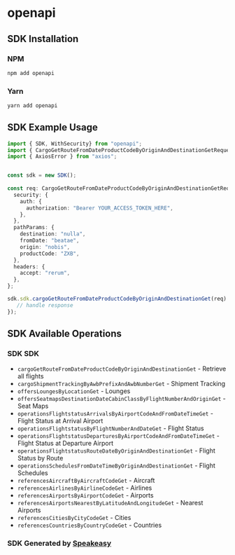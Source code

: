 # openapi

<!-- Start SDK Installation -->
## SDK Installation

### NPM

```bash
npm add openapi
```

### Yarn

```bash
yarn add openapi
```
<!-- End SDK Installation -->

<!-- Start SDK Example Usage -->
## SDK Example Usage

```typescript
import { SDK, WithSecurity} from "openapi";
import { CargoGetRouteFromDateProductCodeByOriginAndDestinationGetRequest, CargoGetRouteFromDateProductCodeByOriginAndDestinationGetResponse } from "openapi/src/sdk/models/operations";
import { AxiosError } from "axios";


const sdk = new SDK();
    
const req: CargoGetRouteFromDateProductCodeByOriginAndDestinationGetRequest = {
  security: {
    auth: {
      authorization: "Bearer YOUR_ACCESS_TOKEN_HERE",
    },
  },
  pathParams: {
    destination: "nulla",
    fromDate: "beatae",
    origin: "nobis",
    productCode: "ZXB",
  },
  headers: {
    accept: "rerum",
  },
};

sdk.sdk.cargoGetRouteFromDateProductCodeByOriginAndDestinationGet(req).then((res: CargoGetRouteFromDateProductCodeByOriginAndDestinationGetResponse | AxiosError) => {
   // handle response
});
```
<!-- End SDK Example Usage -->

<!-- Start SDK Available Operations -->
## SDK Available Operations

### SDK SDK

* `cargoGetRouteFromDateProductCodeByOriginAndDestinationGet` - Retrieve all flights
* `cargoShipmentTrackingByAwbPrefixAndAwbNumberGet` - Shipment Tracking
* `offersLoungesByLocationGet` - Lounges
* `offersSeatmapsDestinationDateCabinClassByFlightNumberAndOriginGet` - Seat Maps
* `operationsFlightstatusArrivalsByAirportCodeAndFromDateTimeGet` - Flight Status at Arrival Airport
* `operationsFlightstatusByFlightNumberAndDateGet` - Flight Status
* `operationsFlightstatusDeparturesByAirportCodeAndFromDateTimeGet` - Flight Status at Departure Airport
* `operationsFlightstatusRouteDateByOriginAndDestinationGet` - Flight Status by Route
* `operationsSchedulesFromDateTimeByOriginAndDestinationGet` - Flight Schedules
* `referencesAircraftByAircraftCodeGet` - Aircraft
* `referencesAirlinesByAirlineCodeGet` - Airlines
* `referencesAirportsByAirportCodeGet` - Airports
* `referencesAirportsNearestByLatitudeAndLongitudeGet` - Nearest Airports
* `referencesCitiesByCityCodeGet` - Cities
* `referencesCountriesByCountryCodeGet` - Countries

<!-- End SDK Available Operations -->

### SDK Generated by [Speakeasy](https://docs.speakeasyapi.dev/docs/using-speakeasy/client-sdks)
